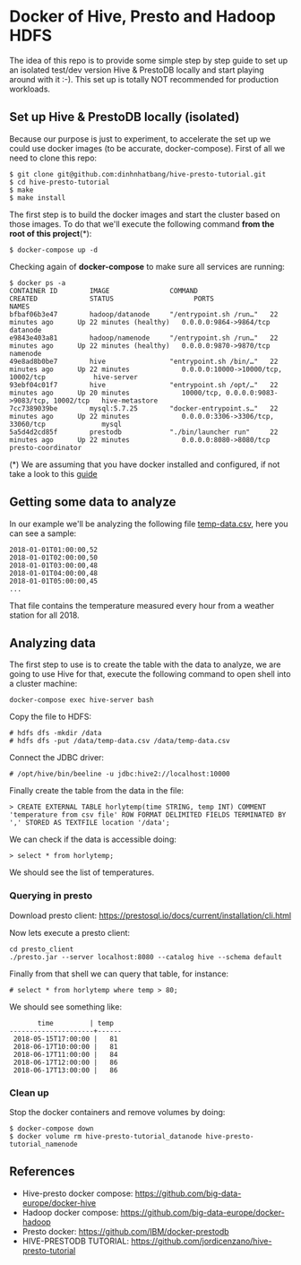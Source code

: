 # Docker of Hive, Presto and Hadoop HDFS

The idea of this repo is to provide some simple step by step guide to set up an isolated test/dev version Hive & PrestoDB locally and start playing around with it :-).
This set up is totally NOT recommended for production workloads.

## Set up Hive & PrestoDB locally (isolated)
Because our purpose is just to experiment, to accelerate the set up we could use docker images (to be accurate, docker-compose).
First of all we need to clone this repo:
```
$ git clone git@github.com:dinhnhatbang/hive-presto-tutorial.git
$ cd hive-presto-tutorial
$ make
$ make install
```

The first step is to build the docker images and start the cluster based on those images.
To do that we'll execute the following command **from the root of this project**(*):
```
$ docker-compose up -d
```
Checking again of **docker-compose** to make sure all services are running:
```
$ docker ps -a
CONTAINER ID        IMAGE               COMMAND                  CREATED             STATUS                    PORTS                                          NAMES
bfbaf06b3e47        hadoop/datanode     "/entrypoint.sh /run…"   22 minutes ago      Up 22 minutes (healthy)   0.0.0.0:9864->9864/tcp                         datanode
e9843e403a81        hadoop/namenode     "/entrypoint.sh /run…"   22 minutes ago      Up 22 minutes (healthy)   0.0.0.0:9870->9870/tcp                         namenode
49e8ad8b0be7        hive                "entrypoint.sh /bin/…"   22 minutes ago      Up 22 minutes             0.0.0.0:10000->10000/tcp, 10002/tcp            hive-server
93ebf04c01f7        hive                "entrypoint.sh /opt/…"   22 minutes ago      Up 20 minutes             10000/tcp, 0.0.0.0:9083->9083/tcp, 10002/tcp   hive-metastore
7cc7389039be        mysql:5.7.25        "docker-entrypoint.s…"   22 minutes ago      Up 22 minutes             0.0.0.0:3306->3306/tcp, 33060/tcp              mysql
5a5d4d2cd85f        prestodb            "./bin/launcher run"     22 minutes ago      Up 22 minutes             0.0.0.0:8080->8080/tcp                         presto-coordinator
```
(*) We are assuming that you have docker installed and configured, if not take a look to this [guide](https://docs.docker.com/install/overview/)

## Getting some data to analyze
In our example we'll be analyzing the following file [temp-data.csv](temp-data.csv), here you can see a sample:
```
2018-01-01T01:00:00,52
2018-01-01T02:00:00,50
2018-01-01T03:00:00,48
2018-01-01T04:00:00,48
2018-01-01T05:00:00,45
...
```
That file contains the temperature measured every hour from a weather station for all 2018.

## Analyzing data
The first step to use is to create the table with the data to analyze, we are going to use Hive for that, execute the following command to open shell into a cluster machine:
```
docker-compose exec hive-server bash
```
Copy the file to HDFS:
```
# hdfs dfs -mkdir /data
# hdfs dfs -put /data/temp-data.csv /data/temp-data.csv
```
Connect the JDBC driver:
```
# /opt/hive/bin/beeline -u jdbc:hive2://localhost:10000
```
Finally create the table from the data in the file:
```
> CREATE EXTERNAL TABLE horlytemp(time STRING, temp INT) COMMENT 'temperature from csv file' ROW FORMAT DELIMITED FIELDS TERMINATED BY ',' STORED AS TEXTFILE location '/data';
```
We can check if the data is accessible doing:
```
> select * from horlytemp;
```
We should see the list of temperatures.

### Querying in presto

Download presto client: https://prestosql.io/docs/current/installation/cli.html

Now lets execute a presto client:
```
cd presto_client
./presto.jar --server localhost:8080 --catalog hive --schema default
```
Finally from that shell we can query that table, for instance:
```
# select * from horlytemp where temp > 80;
```
We should see something like: 
```
       time         | temp
---------------------+------
 2018-05-15T17:00:00 |   81
 2018-06-17T10:00:00 |   81
 2018-06-17T11:00:00 |   84
 2018-06-17T12:00:00 |   86
 2018-06-17T13:00:00 |   86
```

### Clean up
Stop the docker containers and remove volumes by doing:
```
$ docker-compose down
$ docker volume rm hive-presto-tutorial_datanode hive-presto-tutorial_namenode
```

## References
- Hive-presto docker compose: https://github.com/big-data-europe/docker-hive
- Hadoop docker compose: https://github.com/big-data-europe/docker-hadoop
- Presto docker: https://github.com/IBM/docker-prestodb 
- HIVE-PRESTODB TUTORIAL: https://github.com/jordicenzano/hive-presto-tutorial
